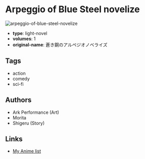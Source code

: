 # Arpeggio of Blue Steel novelize

![arpeggio-of-blue-steel-novelize](https://cdn.myanimelist.net/images/manga/1/210620.jpg)

-   **type**: light-novel
-   **volumes**: 1
-   **original-name**: 蒼き鋼のアルペジオノベライズ

## Tags

-   action
-   comedy
-   sci-fi

## Authors

-   Ark Performance (Art)
-   Morita
-   Shigeru (Story)

## Links

-   [My Anime list](https://myanimelist.net/manga/114916/Arpeggio_of_Blue_Steel_novelize)
